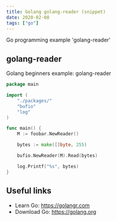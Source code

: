 ```yaml
---
title: Golang golang-reader (snippet)
date: 2020-02-08
tags: ["go"]
---
```

Go programming example 'golang-reader'


## golang-reader

Golang beginners example: golang-reader

```go
package main

import (
	"./packages/"
	"bufio"
	"log"
)

func main() {
	M := foobar.NewReader()

	bytes := make([]byte, 255)

	bufio.NewReader(M).Read(bytes)

	log.Printf("%s", bytes)
}

```

## Useful links

- Learn Go: https://golangr.com
- Download Go: https://golang.org
